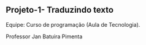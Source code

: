 ## Projeto-1- Traduzindo texto

Equipe: Curso de programação (Aula de Tecnologia).

Professor Jan Batuira Pimenta
